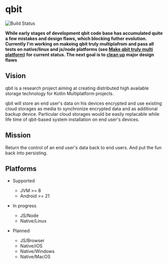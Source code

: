 # qbit
![Build Status](https://travis-ci.com/d-r-q/qbit.svg?branch=master)

**While early stages of development qbit code base has accumulated quite a few mistakes and design flaws, which blocking futher evolution. Currently I'm working on makeing qbit truly multiplafrom and pass all tests on native/linux and js/node platforms (see [Make qbit truly multi platform](https://github.com/d-r-q/qbit/projects/1)) for current status. The next goal is to [clean up](https://github.com/d-r-q/qbit/milestone/5) major design flaws**

## Vision
qbit is a research project aiming at creating distributed high available storage technology for Kotlin Multiplatform projects.

qbit will store an end user's data on his devices encrypted and use existing cloud storages as media to synchronize encrypted data and as additional backup device. Particular cloud storages would be easily replacable while life time of qbit-based system installation on end user's devices.

## Mission

Return the control of an end user's data back to end users. And put the fun back into persisting.
   
## Platforms

 * Supported
   * JVM >= 8
   * Android >= 21
 
 * In progress
   * JS/Node
   * Native/Linux
 
 * Planned
   * JS/Browser
   * Native/iOS
   * Native/Windows
   * Native/MacOS

